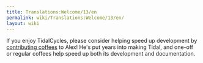 ```yaml
---
title: Translations:Welcome/13/en
permalink: wiki/Translations:Welcome/13/en/
layout: wiki
---
```


If you enjoy TidalCycles, please consider helping speed up development
by [contributing coffees](http://ko-fi.com/yaxulive) to Alex! He's put
years into making Tidal, and one-off or regular coffees help speed up
both its development and documentation.
